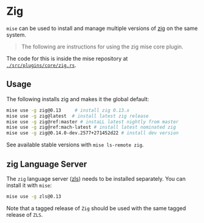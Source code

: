 # Zig

`mise` can be used to install and manage multiple versions of [zig](https://ziglang.org/) on the same system.

> The following are instructions for using the zig mise core plugin.

The code for this is inside the mise repository at
[`./src/plugins/core/zig.rs`](https://github.com/jdx/mise/blob/main/src/plugins/core/zig.rs).

## Usage

The following installs zig and makes it the global default:

```sh
mise use -g zig@0.13     # install zig 0.13.x
mise use -g zig@latest  # install latest zig release
mise use -g zig@ref:master # instaLL latest nightly from master
mise use -g zig@ref:mach-latest # install latest nominated zig
mise use -g zig@0.14.0-dev.2577+271452d22 # install dev version
```

See available stable versions with `mise ls-remote zig`.

## zig Language Server

The `zig` language server ([zls](https://github.com/zigtools/zls)) needs to be installed separately.
You can install it with `mise`:

```sh
mise use -g zls@0.13
```

Note that a tagged release of `Zig` should be used with the same tagged release of `ZLS`.
